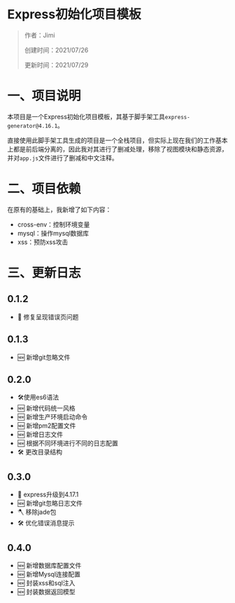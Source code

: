 # Express初始化项目模板

> 作者：Jimi
>
> 创建时间：2021/07/26
>
> 更新时间：2021/07/29

# 一、项目说明

本项目是一个Express初始化项目模板，其基于脚手架工具`express-generator@4.16.1`。

直接使用此脚手架工具生成的项目是一个全栈项目，但实际上现在我们的工作基本上都是前后端分离的，因此我对其进行了删减处理，移除了视图模块和静态资源，并对`app.js`文件进行了删减和中文注释。

# 二、项目依赖

在原有的基础上，我新增了如下内容：

- cross-env：控制环境变量
- mysql：操作mysql数据库
- xss：预防xss攻击

# 三、更新日志

## 0.1.2

- 🐞 修复呈现错误页问题

## 0.1.3

- 🆕 新增git忽略文件

## 0.2.0
- 🛠使用es6语法
- 🆕 新增代码统一风格
- 🆕 新增生产环境启动命令
- 🆕 新增pm2配置文件
- 🆕 新增日志文件
- 🆕 根据不同环境进行不同的日志配置
- 🛠 更改目录结构

## 0.3.0
- 🚀 express升级到4.17.1
- 🆕 新增git忽略日志文件
- 🪓️ 移除jade包
- 🛠 优化错误消息提示

## 0.4.0
- 🆕 新增数据库配置文件
- 🆕 新增Mysql连接配置
- 🆕 封装xss和sql注入
- 🆕 封装数据返回模型
